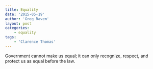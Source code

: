 ```yaml
---
title: Equality
date: '2015-05-19'
author: 'Greg Raven'
layout: post
categories:
    - equality
tags:
    - 'Clarence Thomas'
---
```


Government cannot make us equal; it can only recognize, respect, and protect us as equal before the law.